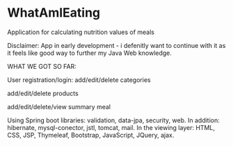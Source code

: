 # WhatAmIEating
Application for calculating nutrition values of meals

Disclaimer: App in early development - i defenitly want to continue with it as it feels like good way to further my Java Web knowledge.

WHAT WE GOT SO FAR:

User registration/login:
add/edit/delete categories

add/edit/delete products

add/edit/delete/view summary meal


Using
Spring boot libraries: validation, data-jpa, security, web.
In addition: hibernate, mysql-conector, jstl, tomcat, mail.
In the viewing layer: HTML, CSS, JSP, Thymeleaf, Bootstrap, JavaScript, JQuery, ajax.
